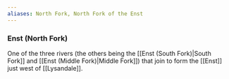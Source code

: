 ```yaml
---
aliases: North Fork, North Fork of the Enst
---
```


### Enst (North Fork)
One of the three rivers (the others being the [[Enst (South Fork)|South Fork]] and [[Enst (Middle Fork)|Middle Fork]]) that join to form the [[Enst]] just west of [[Lysandale]].